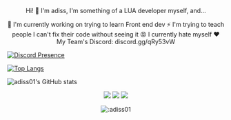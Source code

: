 
<div align='center'>
<p>
    
Hi! 👋
I'm adiss, I'm something of a LUA developer myself, and...

🔭 I'm currently working on trying to learn Front end dev
⚡ I'm trying to teach people I can't fix their code without seeing it
😡 I currently hate myself
❤️ My Team's Discord: discord.gg/qRy53vW
</p>
</div>

[![Discord Presence](https://lanyard-profile-readme.vercel.app/api/342360490422566913?theme=dark&bg=000e27&animated=true&hideDiscrim=false&borderRadius=20px)](https://discord.com/users/342360490422566913)

[![Top Langs](https://github-readme-stats.vercel.app/api/top-langs/?username=adiss01&layout=compact&langs_count=10&theme=radical)](https://github.com/anuraghazra/github-readme-stats)

![adiss01's GitHub stats](https://github-readme-stats.vercel.app/api?username=adiss01&show_icons=true&theme=radical)

<div align="center">
<p>
    <a href="https://www.instagram.com/adiss.exe/" target"blank_"><img src="https://img.shields.io/badge/INSTAGRAM%20-DC3175.svg?&style=for-the-badge&logo=instagram&logoColor=white"></a>
       <a href="https://open.spotify.com/user/0va37wpu51nl3104o0yi7d5dn?si=3ff2750c934241b8" target"blank_"><img src="https://img.shields.io/badge/Spotify%20-1ed760.svg?&style=for-the-badge&logo=spotify&logoColor=white"></a>
       <a href="https://steamcommunity.com/id/adis00/" target"blank_"><img src="https://img.shields.io/badge/Steam%20-111111.svg?&style=for-the-badge&logo=steam&logoColor=white"> </a></a>
</p>
<p>
    <img src="https://count.getloli.com/get/@:adiss01?theme=rule34" alt=":adiss01" />
</p>
    
</div>

